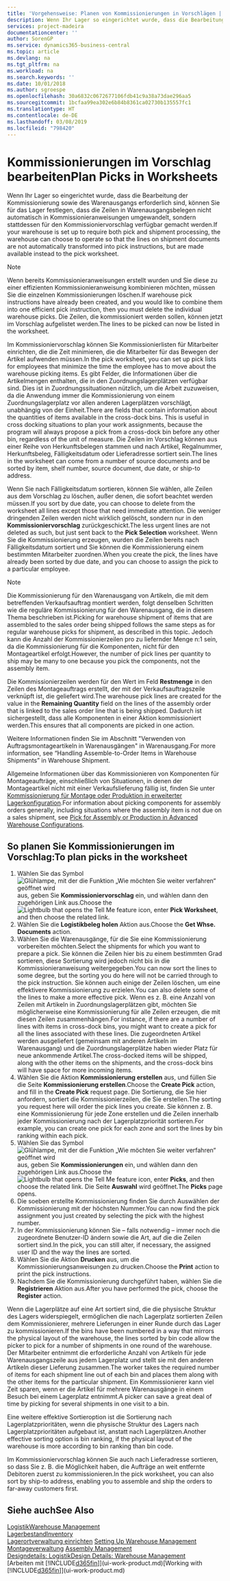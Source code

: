 ```yaml
---
title: 'Vorgehensweise: Planen von Kommissionierungen in Vorschlägen | Microsoft Docs'
description: Wenn Ihr Lager so eingerichtet wurde, dass die Bearbeitung der Kommissionierung sowie des Warenausgangs erforderlich sind, können Sie für das Lager festlegen, dass die Zeilen in Warenausgangsbelegen nicht automatisch in Kommissionieranweisungen umgewandelt, sondern stattdessen für den Kommissioniervorschlag verfügbar gemacht werden.
services: project-madeira
documentationcenter: ''
author: SorenGP
ms.service: dynamics365-business-central
ms.topic: article
ms.devlang: na
ms.tgt_pltfrm: na
ms.workload: na
ms.search.keywords: ''
ms.date: 10/01/2018
ms.author: sgroespe
ms.openlocfilehash: 30a6832c0672677106fdb41c9a38a73dae296aa5
ms.sourcegitcommit: 1bcfaa99ea302e6b84b8361ca02730b135557fc1
ms.translationtype: HT
ms.contentlocale: de-DE
ms.lasthandoff: 03/08/2019
ms.locfileid: "798420"
---
```

# <a name="plan-picks-in-worksheets"></a><span data-ttu-id="f8425-103">Kommissionierungen im Vorschlag bearbeiten</span><span class="sxs-lookup"><span data-stu-id="f8425-103">Plan Picks in Worksheets</span></span>
<span data-ttu-id="f8425-104">Wenn Ihr Lager so eingerichtet wurde, dass die Bearbeitung der Kommissionierung sowie des Warenausgangs erforderlich sind, können Sie für das Lager festlegen, dass die Zeilen in Warenausgangsbelegen nicht automatisch in Kommissionieranweisungen umgewandelt, sondern stattdessen für den Kommissioniervorschlag verfügbar gemacht werden.</span><span class="sxs-lookup"><span data-stu-id="f8425-104">If your warehouse is set up to require both pick and shipment processing, the warehouse can choose to operate so that the lines on shipment documents are not automatically transformed into pick instructions, but are made available instead to the pick worksheet.</span></span>  

> [!NOTE]  
>  <span data-ttu-id="f8425-105">Wenn bereits Kommissionieranweisungen erstellt wurden und Sie diese zu einer effizienten Kommissionieranweisung kombinieren möchten, müssen Sie die einzelnen Kommissionierungen löschen.</span><span class="sxs-lookup"><span data-stu-id="f8425-105">If warehouse pick instructions have already been created, and you would like to combine them into one efficient pick instruction, then you must delete the individual warehouse picks.</span></span> <span data-ttu-id="f8425-106">Die Zeilen, die kommissioniert werden sollen, können jetzt im Vorschlag aufgelistet werden.</span><span class="sxs-lookup"><span data-stu-id="f8425-106">The lines to be picked can now be listed in the worksheet.</span></span>  

<span data-ttu-id="f8425-107">Im Kommissioniervorschlag können Sie Kommissionierlisten für Mitarbeiter einrichten, die die Zeit minimieren, die die Mitarbeiter für das Bewegen der Artikel aufwenden müssen.</span><span class="sxs-lookup"><span data-stu-id="f8425-107">In the pick worksheet, you can set up pick lists for employees that minimize the time the employee has to move about the warehouse picking items.</span></span> <span data-ttu-id="f8425-108">Es gibt Felder, die Informationen über die Artikelmengen enthalten, die in den Zuordnungslagerplätzen verfügbar sind. Dies ist in Zuordnungssituationen nützlich, um die Arbeit zuzuweisen, da die Anwendung immer die Kommissionierung von einem Zuordnungslagerplatz vor allen anderen Lagerplätzen vorschlägt, unabhängig von der Einheit.</span><span class="sxs-lookup"><span data-stu-id="f8425-108">There are fields that contain information about the quantities of items available in the cross-dock bins. This is useful in cross docking situations to plan your work assignments, because the program will always propose a pick from a cross-dock bin before any other bin, regardless of the unit of measure.</span></span> <span data-ttu-id="f8425-109">Die Zeilen im Vorschlag können aus einer Reihe von Herkunftsbelegen stammen und nach Artikel, Regalnummer, Herkunftsbeleg, Fälligkeitsdatum oder Lieferadresse sortiert sein.</span><span class="sxs-lookup"><span data-stu-id="f8425-109">The lines in the worksheet can come from a number of source documents and be sorted by item, shelf number, source document, due date, or ship-to address.</span></span>  

<span data-ttu-id="f8425-110">Wenn Sie nach Fälligkeitsdatum sortieren, können Sie wählen, alle Zeilen aus dem Vorschlag zu löschen, außer denen, die sofort beachtet werden müssen.</span><span class="sxs-lookup"><span data-stu-id="f8425-110">If you sort by due date, you can choose to delete from the worksheet all lines except those that need immediate attention.</span></span> <span data-ttu-id="f8425-111">Die weniger dringenden Zeilen werden nicht wirklich gelöscht, sondern nur in den **Kommissioniervorschlag** zurückgeschickt.</span><span class="sxs-lookup"><span data-stu-id="f8425-111">The less urgent lines are not deleted as such, but just sent back to the **Pick Selection** worksheet.</span></span> <span data-ttu-id="f8425-112">Wenn Sie die Kommissionierung erzeugen, wurden die Zeilen bereits nach Fälligkeitsdatum sortiert und Sie können die Kommissionierung einem bestimmten Mitarbeiter zuordnen.</span><span class="sxs-lookup"><span data-stu-id="f8425-112">When you create the pick, the lines have already been sorted by due date, and you can choose to assign the pick to a particular employee.</span></span>  

> [!NOTE]  
>  <span data-ttu-id="f8425-113">Die Kommissionierung für den Warenausgang von Artikeln, die mit dem betreffenden Verkaufsauftrag montiert werden, folgt denselben Schritten wie die reguläre Kommissionierung für den Warenausgang, die in diesem Thema beschrieben ist.</span><span class="sxs-lookup"><span data-stu-id="f8425-113">Picking for warehouse shipment of items that are assembled to the sales order being shipped follows the same steps as for regular warehouse picks for shipment, as described in this topic.</span></span> <span data-ttu-id="f8425-114">Jedoch kann die Anzahl der Kommissionierzeilen pro zu liefernder Menge n:1 sein, da die Kommissionierung für die Komponenten, nicht für den Montageartikel erfolgt.</span><span class="sxs-lookup"><span data-stu-id="f8425-114">However, the number of pick lines per quantity to ship may be many to one because you pick the components, not the assembly item.</span></span>  
>   
>  <span data-ttu-id="f8425-115">Die Kommissionierzeilen werden für den Wert im Feld **Restmenge** in den Zeilen des Montageauftrags erstellt, der mit der Verkaufsauftragszeile verknüpft ist, die geliefert wird.</span><span class="sxs-lookup"><span data-stu-id="f8425-115">The warehouse pick lines are created for the value in the **Remaining Quantity** field on the lines of the assembly order that is linked to the sales order line that is being shipped.</span></span> <span data-ttu-id="f8425-116">Dadurch ist sichergestellt, dass alle Komponenten in einer Aktion kommissioniert werden.</span><span class="sxs-lookup"><span data-stu-id="f8425-116">This ensures that all components are picked in one action.</span></span>  
>   
>  <span data-ttu-id="f8425-117">Weitere Informationen finden Sie im Abschnitt "Verwenden von Auftragsmontageartikeln in Warenausgängen" in Warenausgang.</span><span class="sxs-lookup"><span data-stu-id="f8425-117">For more information, see “Handling Assemble-to-Order Items in Warehouse Shipments” in Warehouse Shipment.</span></span>  
>   
>  <span data-ttu-id="f8425-118">Allgemeine Informationen über das Kommissionieren von Komponenten für Montageaufträge, einschließlich von Situationen, in denen der Montageartikel nicht mit einer Verkaufslieferung fällig ist, finden Sie unter [Kommissionierung für Montage oder Produktion in erweiterter Lagerkonfiguration](warehouse-how-to-pick-for-internal-operations-in-advanced-warehousing.md).</span><span class="sxs-lookup"><span data-stu-id="f8425-118">For information about picking components for assembly orders generally, including situations where the assembly item is not due on a sales shipment, see [Pick for Assembly or Production in Advanced Warehouse Configurations](warehouse-how-to-pick-for-internal-operations-in-advanced-warehousing.md).</span></span>  

## <a name="to-plan-picks-in-the-worksheet"></a><span data-ttu-id="f8425-119">So planen Sie Kommissionierungen im Vorschlag:</span><span class="sxs-lookup"><span data-stu-id="f8425-119">To plan picks in the worksheet</span></span>  
1.  <span data-ttu-id="f8425-120">Wählen Sie das Symbol ![Glühlampe, mit der die Funktion „Wie möchten Sie weiter verfahren“ geöffnet wird](media/ui-search/search_small.png "Wie möchten Sie weiter verfahren?") aus, geben Sie **Kommissioniervorschlag** ein, und wählen dann den zugehörigen Link aus.</span><span class="sxs-lookup"><span data-stu-id="f8425-120">Choose the ![Lightbulb that opens the Tell Me feature](media/ui-search/search_small.png "Tell me what you want to do") icon, enter **Pick Worksheet**, and then choose the related link.</span></span>  
2.  <span data-ttu-id="f8425-121">Wählen Sie die **Logistikbeleg holen** Aktion aus.</span><span class="sxs-lookup"><span data-stu-id="f8425-121">Choose the **Get Whse. Documents** action.</span></span>  
3.  <span data-ttu-id="f8425-122">Wählen Sie die Warenausgänge, für die Sie eine Kommissionierung vorbereiten möchten.</span><span class="sxs-lookup"><span data-stu-id="f8425-122">Select the shipments for which you want to prepare a pick.</span></span> <span data-ttu-id="f8425-123">Sie können die Zeilen hier bis zu einem bestimmten Grad sortieren, diese Sortierung wird jedoch nicht bis in die Kommissionieranweisung weitergegeben.</span><span class="sxs-lookup"><span data-stu-id="f8425-123">You can now sort the lines to some degree, but the sorting you do here will not be carried through to the pick instruction.</span></span> <span data-ttu-id="f8425-124">Sie können auch einige der Zeilen löschen, um eine effektivere Kommissionierung zu erzielen.</span><span class="sxs-lookup"><span data-stu-id="f8425-124">You can also delete some of the lines to make a more effective pick.</span></span> <span data-ttu-id="f8425-125">Wenn es z. B. eine Anzahl von Zeilen mit Artikeln in Zuordnungslagerplätzen gibt, möchten Sie möglicherweise eine Kommissionierung für alle Zeilen erzeugen, die mit diesen Zeilen zusammenhängen.</span><span class="sxs-lookup"><span data-stu-id="f8425-125">For instance, if there are a number of lines with items in cross-dock bins, you might want to create a pick for all the lines associated with these lines.</span></span> <span data-ttu-id="f8425-126">Die zugeordneten Artikel werden ausgeliefert (gemeinsam mit anderen Artikeln im Warenausgang) und die Zuordnungslagerplätze haben wieder Platz für neue ankommende Artikel.</span><span class="sxs-lookup"><span data-stu-id="f8425-126">The cross-docked items will be shipped, along with the other items on the shipments, and the cross-dock bins will have space for more incoming items.</span></span>  
4.  <span data-ttu-id="f8425-127">Wählen Sie die Aktion **Kommissionierung erstellen** aus, und füllen Sie die Seite **Kommissionierung erstellen**.</span><span class="sxs-lookup"><span data-stu-id="f8425-127">Choose the **Create Pick** action, and fill in the **Create Pick** request page.</span></span> <span data-ttu-id="f8425-128">Die Sortierung, die Sie hier anfordern, sortiert die Kommissionierzeilen, die Sie erstellen.</span><span class="sxs-lookup"><span data-stu-id="f8425-128">The sorting you request here will order the pick lines you create.</span></span> <span data-ttu-id="f8425-129">Sie können z. B. eine Kommissionierung für jede Zone erstellen und die Zeilen innerhalb jeder Kommissionierung nach der Lagerplatzpriorität sortieren.</span><span class="sxs-lookup"><span data-stu-id="f8425-129">For example, you can create one pick for each zone and sort the lines by bin ranking within each pick.</span></span>  
5.  <span data-ttu-id="f8425-130">Wählen Sie das Symbol ![Glühlampe, mit der die Funktion „Wie möchten Sie weiter verfahren“ geöffnet wird](media/ui-search/search_small.png "Wie möchten Sie weiter verfahren?") aus, geben Sie **Kommissionierungen** ein, und wählen dann den zugehörigen Link aus.</span><span class="sxs-lookup"><span data-stu-id="f8425-130">Choose the ![Lightbulb that opens the Tell Me feature](media/ui-search/search_small.png "Tell me what you want to do") icon, enter **Picks**, and then choose the related link.</span></span> <span data-ttu-id="f8425-131">Die Seite **Auswahl** wird geöffnet.</span><span class="sxs-lookup"><span data-stu-id="f8425-131">The **Picks** page opens.</span></span>  
6.  <span data-ttu-id="f8425-132">Die soeben erstellte Kommissionierung finden Sie durch Auswählen der Kommissionierung mit der höchsten Nummer.</span><span class="sxs-lookup"><span data-stu-id="f8425-132">You can now find the pick assignment you just created by selecting the pick with the highest number.</span></span>  
7.  <span data-ttu-id="f8425-133">In der Kommissionierung können Sie – falls notwendig – immer noch die zugeordnete Benutzer-ID ändern sowie die Art, auf die die Zeilen sortiert sind.</span><span class="sxs-lookup"><span data-stu-id="f8425-133">In the pick, you can still alter, if necessary, the assigned user ID and the way the lines are sorted.</span></span>  
8.  <span data-ttu-id="f8425-134">Wählen Sie die Aktion **Drucken** aus, um die Kommissionierungsanweisungen zu drucken.</span><span class="sxs-lookup"><span data-stu-id="f8425-134">Choose the **Print** action to print the pick instructions.</span></span>  
9. <span data-ttu-id="f8425-135">Nachdem Sie die Kommissionierung durchgeführt haben, wählen Sie die **Registrieren** Aktion aus.</span><span class="sxs-lookup"><span data-stu-id="f8425-135">After you have performed the pick, choose the **Register** action.</span></span>  

<span data-ttu-id="f8425-136">Wenn die Lagerplätze auf eine Art sortiert sind, die die physische Struktur des Lagers widerspiegelt, ermöglichen die nach Lagerplatz sortierten Zeilen dem Kommissionierer, mehrere Lieferungen in einer Runde durch das Lager zu kommissionieren.</span><span class="sxs-lookup"><span data-stu-id="f8425-136">If the bins have been numbered in a way that mirrors the physical layout of the warehouse, the lines sorted by bin code allow the picker to pick for a number of shipments in one round of the warehouse.</span></span> <span data-ttu-id="f8425-137">Der Mitarbeiter entnimmt die erforderliche Anzahl von Artikeln für jede Warenausgangszeile aus jedem Lagerplatz und stellt sie mit den anderen Artikeln dieser Lieferung zusammen.</span><span class="sxs-lookup"><span data-stu-id="f8425-137">The worker takes the required number of items for each shipment line out of each bin and places them along with the other items for the particular shipment.</span></span> <span data-ttu-id="f8425-138">Ein Kommissionierer kann viel Zeit sparen, wenn er die Artikel für mehrere Warenausgänge in einem Besuch bei einem Lagerplatz entnimmt.</span><span class="sxs-lookup"><span data-stu-id="f8425-138">A picker can save a great deal of time by picking for several shipments in one visit to a bin.</span></span>  

<span data-ttu-id="f8425-139">Eine weitere effektive Sortieroption ist die Sortierung nach Lagerplatzprioritäten, wenn die physische Struktur des Lagers nach Lagerplatzprioritäten aufgebaut ist, anstatt nach Lagerplätzen.</span><span class="sxs-lookup"><span data-stu-id="f8425-139">Another effective sorting option is bin ranking, if the physical layout of the warehouse is more according to bin ranking than bin code.</span></span>  

<span data-ttu-id="f8425-140">Im Kommissioniervorschlag können Sie auch nach Lieferadresse sortieren, so dass Sie z. B. die Möglichkeit haben, die Aufträge an weit entfernte Debitoren zuerst zu kommissionieren.</span><span class="sxs-lookup"><span data-stu-id="f8425-140">In the pick worksheet, you can also sort by ship-to address, enabling you to assemble and ship the orders to far-away customers first.</span></span>  

## <a name="see-also"></a><span data-ttu-id="f8425-141">Siehe auch</span><span class="sxs-lookup"><span data-stu-id="f8425-141">See Also</span></span>
[<span data-ttu-id="f8425-142">Logistik</span><span class="sxs-lookup"><span data-stu-id="f8425-142">Warehouse Management</span></span>](warehouse-manage-warehouse.md)  
[<span data-ttu-id="f8425-143">Lagerbestand</span><span class="sxs-lookup"><span data-stu-id="f8425-143">Inventory</span></span>](inventory-manage-inventory.md)  
<span data-ttu-id="f8425-144">[Lagerortverwaltung einrichten](warehouse-setup-warehouse.md)   </span><span class="sxs-lookup"><span data-stu-id="f8425-144">[Setting Up Warehouse Management](warehouse-setup-warehouse.md)   </span></span>  
<span data-ttu-id="f8425-145">[Montageverwaltung](assembly-assemble-items.md)  </span><span class="sxs-lookup"><span data-stu-id="f8425-145">[Assembly Management](assembly-assemble-items.md)  </span></span>  
[<span data-ttu-id="f8425-146">Designdetails: Logistik</span><span class="sxs-lookup"><span data-stu-id="f8425-146">Design Details: Warehouse Management</span></span>](design-details-warehouse-management.md)  
<span data-ttu-id="f8425-147">[Arbeiten mit [!INCLUDE[d365fin](includes/d365fin_md.md)]](ui-work-product.md)</span><span class="sxs-lookup"><span data-stu-id="f8425-147">[Working with [!INCLUDE[d365fin](includes/d365fin_md.md)]](ui-work-product.md)</span></span>
